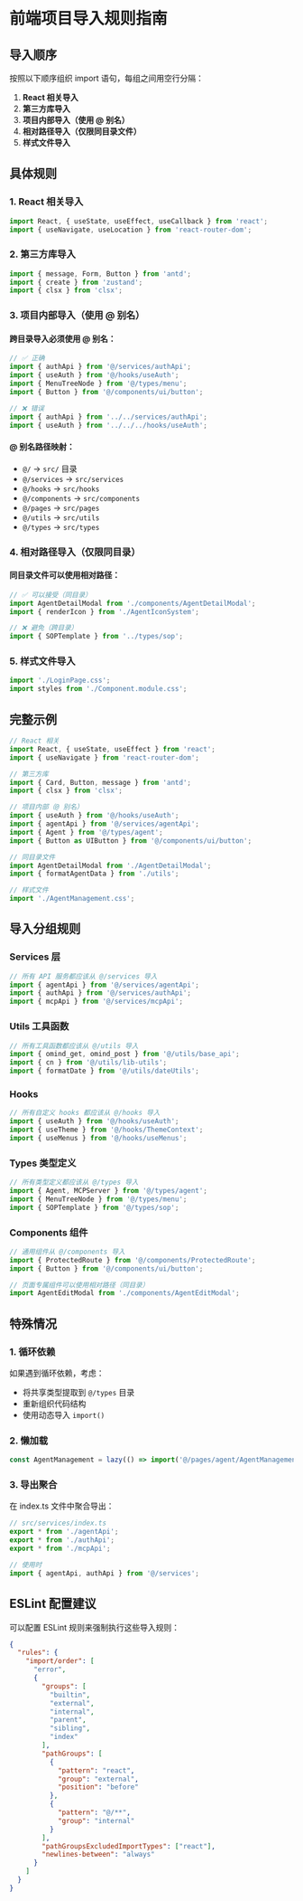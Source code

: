 # 前端项目导入规则指南

## 导入顺序

按照以下顺序组织 import 语句，每组之间用空行分隔：

1. **React 相关导入**
2. **第三方库导入**
3. **项目内部导入（使用 @ 别名）**
4. **相对路径导入（仅限同目录文件）**
5. **样式文件导入**

## 具体规则

### 1. React 相关导入
```typescript
import React, { useState, useEffect, useCallback } from 'react';
import { useNavigate, useLocation } from 'react-router-dom';
```

### 2. 第三方库导入
```typescript
import { message, Form, Button } from 'antd';
import { create } from 'zustand';
import { clsx } from 'clsx';
```

### 3. 项目内部导入（使用 @ 别名）

#### 跨目录导入必须使用 @ 别名：
```typescript
// ✅ 正确
import { authApi } from '@/services/authApi';
import { useAuth } from '@/hooks/useAuth';
import { MenuTreeNode } from '@/types/menu';
import { Button } from '@/components/ui/button';

// ❌ 错误
import { authApi } from '../../services/authApi';
import { useAuth } from '../../../hooks/useAuth';
```

#### @ 别名路径映射：
- `@/` → `src/` 目录
- `@/services` → `src/services`
- `@/hooks` → `src/hooks`
- `@/components` → `src/components`
- `@/pages` → `src/pages`
- `@/utils` → `src/utils`
- `@/types` → `src/types`

### 4. 相对路径导入（仅限同目录）

#### 同目录文件可以使用相对路径：
```typescript
// ✅ 可以接受（同目录）
import AgentDetailModal from './components/AgentDetailModal';
import { renderIcon } from './AgentIconSystem';

// ❌ 避免（跨目录）
import { SOPTemplate } from '../types/sop';
```

### 5. 样式文件导入
```typescript
import './LoginPage.css';
import styles from './Component.module.css';
```

## 完整示例

```typescript
// React 相关
import React, { useState, useEffect } from 'react';
import { useNavigate } from 'react-router-dom';

// 第三方库
import { Card, Button, message } from 'antd';
import { clsx } from 'clsx';

// 项目内部（@ 别名）
import { useAuth } from '@/hooks/useAuth';
import { agentApi } from '@/services/agentApi';
import { Agent } from '@/types/agent';
import { Button as UIButton } from '@/components/ui/button';

// 同目录文件
import AgentDetailModal from './AgentDetailModal';
import { formatAgentData } from './utils';

// 样式文件
import './AgentManagement.css';
```

## 导入分组规则

### Services 层
```typescript
// 所有 API 服务都应该从 @/services 导入
import { agentApi } from '@/services/agentApi';
import { authApi } from '@/services/authApi';
import { mcpApi } from '@/services/mcpApi';
```

### Utils 工具函数
```typescript
// 所有工具函数都应该从 @/utils 导入
import { omind_get, omind_post } from '@/utils/base_api';
import { cn } from '@/utils/lib-utils';
import { formatDate } from '@/utils/dateUtils';
```

### Hooks
```typescript
// 所有自定义 hooks 都应该从 @/hooks 导入
import { useAuth } from '@/hooks/useAuth';
import { useTheme } from '@/hooks/ThemeContext';
import { useMenus } from '@/hooks/useMenus';
```

### Types 类型定义
```typescript
// 所有类型定义都应该从 @/types 导入
import { Agent, MCPServer } from '@/types/agent';
import { MenuTreeNode } from '@/types/menu';
import { SOPTemplate } from '@/types/sop';
```

### Components 组件
```typescript
// 通用组件从 @/components 导入
import { ProtectedRoute } from '@/components/ProtectedRoute';
import { Button } from '@/components/ui/button';

// 页面专属组件可以使用相对路径（同目录）
import AgentEditModal from './components/AgentEditModal';
```

## 特殊情况

### 1. 循环依赖
如果遇到循环依赖，考虑：
- 将共享类型提取到 `@/types` 目录
- 重新组织代码结构
- 使用动态导入 `import()`

### 2. 懒加载
```typescript
const AgentManagement = lazy(() => import('@/pages/agent/AgentManagement'));
```

### 3. 导出聚合
在 index.ts 文件中聚合导出：
```typescript
// src/services/index.ts
export * from './agentApi';
export * from './authApi';
export * from './mcpApi';

// 使用时
import { agentApi, authApi } from '@/services';
```

## ESLint 配置建议

可以配置 ESLint 规则来强制执行这些导入规则：

```json
{
  "rules": {
    "import/order": [
      "error",
      {
        "groups": [
          "builtin",
          "external",
          "internal",
          "parent",
          "sibling",
          "index"
        ],
        "pathGroups": [
          {
            "pattern": "react",
            "group": "external",
            "position": "before"
          },
          {
            "pattern": "@/**",
            "group": "internal"
          }
        ],
        "pathGroupsExcludedImportTypes": ["react"],
        "newlines-between": "always"
      }
    ]
  }
}
```